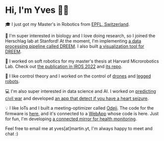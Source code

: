 # Hi, I'm Yves 👋🏻

🎓 I just got my Master's in Robotics from [EPFL, Switzerland](https://www.qschina.cn/universities/ecole-polytechnique-f%C3%A9d%C3%A9rale-de-lausanne/).

🧬 I'm super interested in biology and I love doing research, so I joined the Herschlag lab at Stanford! At the moment, I'm implementing [a data processing pipeline called DREEM](https://github.com/rouskinlab/DREEM). I also built [a visualization tool for DREEM](https://github.com/yvesmartindestaillades/dreem-app).

🤖 I worked on soft robotics for my master's thesis at Harvard Microrobotics Lab. Check out [the publication in IROS 2022](https://ieeexplore.ieee.org/document/9982185) and [its repo](https://github.com/yvesmartindestaillades/State-Estimator-for-Soft-Arm-SESA). 

🧮 I like control theory and I worked on the control of [drones](https://github.com/yvesmartindestaillades/CrazyFlie-Control) and [legged robots](https://github.com/yvesmartindestaillades/CPG-based-control-for-biped).

💻 I'm also super interested in data science and AI. I worked on [predicting civil war](https://mlecauchois.github.io/cwonset/) and developed [an app that detect if you have a heart seizure](https://github.com/yvesmartindestaillades/Seizure-Detection-Android-App). 

💡 I like IoTs and I built a meeting-optimizer called [Odeji](https://chi.camp/projects/team-3-2019-2020/). The code for the firmware is [here](https://github.com/yvesmartindestaillades/Odeji-Firmware-Arduino), and it's connected to a [WebApp](https://odeji-6a294.web.app/) whose code is here.
 Just for fun, I'm developing [a connected mirror for health monitoring](https://github.com/yvesmartindestaillades/smartMirrorFitbit). 

Feel free to email me at yves[at]martin.yt, I'm always happy to meet and chat :)
